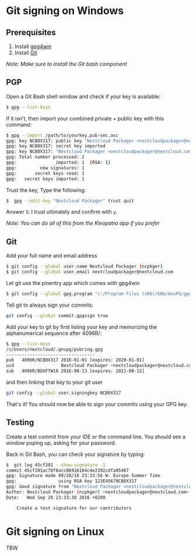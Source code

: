 # Git signing on Windows

## Prerequisites

1. Install [gpg4win](https://www.gpg4win.org/)
1. Install [Git](https://git-scm.com/download/win)

*Note: Make sure to install the Git bash component* 

## PGP

Open a Git Bash shell window and check if your key is available:

```bash
$ gpg --list-keys
```

If it isn't, then import your combined private + public key with this command:

```bash
$ gpg --import /path/to/yourkey.pub-sec.asc
gpg: key NCB0X317: public key "Nextcloud Packager <nextcloudpackager@nextcloud.com>" imported
gpg: key NCB0X317: secret key imported
gpg: key NCB0X317: "Nextcloud Packager <nextcloudpackager@nextcloud.com>" 1 new signature
gpg: Total number processed: 2
gpg:               imported: 1  (RSA: 1)
gpg:         new signatures: 1
gpg:       secret keys read: 1
gpg:   secret keys imported: 1
```

Trust the key, Type the following:

```bash
$  gpg --edit-key "Nextcloud Packager" trust quit
```

Answer `5`: I trust ultimately and confirm with `y`.

*Note: You can do all of this from the Kleopatra app if you prefer*

## Git

Add your full name and email address

```bash
$ git config --global user.name Nextcloud Packager (ncpkger)
$ git config --global user.email nextcloudpackager@nextcloud.com
```

Let git use the pinentry app which comes with gpg4win

```bash
$ git config --global gpg.program "c:/Program Files (x86)/GNU/GnuPG/gpg2.exe"
```

Tell git to always sign your commits:

```bash
git config --global commit.gpgsign true
```

Add your key to git by first listing your key and memorizing the alphanumerical sequence after 4096R/:

```bash
$ gpg --list-keys
/c/Users/nextcloud/.gnupg/pubring.gpg
----------------------------------
pub   4096R/NCB0X317 2016-01-01 [expires: 2020-01-01]
uid                  Nextcloud Packager <nextcloudpackager@nextcloud.com>
sub   4096R/BOXFTW16 2016-08-13 [expires: 2021-08-12]
```

and then linking that key to your git user

```bash
git config --global user.signingkey NCB0X317 
```

That's it! You should now be able to sign your commits using your GPG key.

## Testing

Create a test commit from your IDE or the command line.
You should see a window poping up, asking for your password.

Back in Git Bash, you can check your signature by typing:

```bash
$  git log 45cf201 --show-signature -1
commit 45cf201ac70f8acc06916184c4e2392cdfa05467
gpg: Signature made 09/28/16 23:33:56 W. Europe Summer Time
gpg:                using RSA key 123E4567NCB0X317
gpg: Good signature from "Nextcloud Packager <nextcloudpackager@nextcloud.com>" [ultimate]
Author: Nextcloud Packager (ncpkger) <nextcloudpackager@nextcloud.com>
Date:   Wed Sep 28 23:33:38 2016 +0200

    Create a test signature for our contributors
```

# Git signing on Linux

TBW
